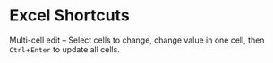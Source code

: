 # Excel Shortcuts

Multi-cell edit – Select cells to change, change value in one cell, then `Ctrl`+`Enter` to update all cells.
